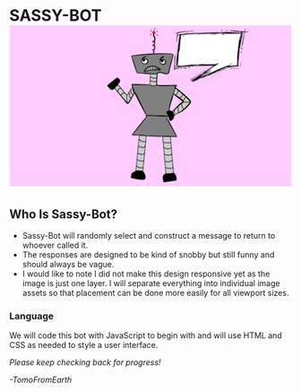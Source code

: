 # SASSY-BOT   ![ ](./assets/sassy-bot.png "SASSY-BOT")

## Who Is Sassy-Bot?

- Sassy-Bot will randomly select and construct a message to return to whoever called it.
- The responses are designed to be kind of snobby but still funny and should always be vague.
- I would like to note I did not make this design responsive yet as the image is just one layer.  I will separate everything into individual image assets so that placement can be done more easily for all viewport sizes.

### Language

We will code this bot with JavaScript to begin with and will use HTML and CSS as needed to style a user interface.

*Please keep checking back for progress!*


*-TomoFromEarth*


